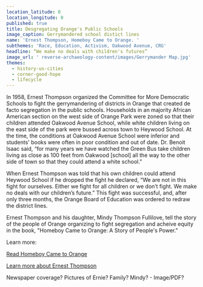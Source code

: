 ```yaml
---
location_latitude: 0
location_longitude: 0
published: true
title: Desgregating Orange's Public Schools
image_caption: Gerrymandered school distict lines
name: 'Ernest Thompson, Homeboy Came to Orange. '
subthemes: 'Race, Education, Activism, Oakwood Avenue, CRG'
headline: “We make no deals with children's futures”
image_url: ' reverse-archaeology-content/images/Gerrymander Map.jpg'
themes:
  - history-us-cities
  - corner-good-hope
  - lifecycle
---
```

In 1958, Ernest Thompson organized the Committee for More Democratic Schools to fight the gerrymandering of districts in Orange that created de facto segregation in the public schools. Households in an majority African American section on the west side of Orange Park were zoned so that their children attended Oakwood Avenue School, while white children living on the east side of the park were bussed across town to Heywood School. At the time, the conditions at Oakwood Avenue School were inferior and students' books were often in poor condition and out of date. Dr. Benoit Isaac said, “for many years we have watched the Green Bus take children living as close as 100 feet from Oakwood [school] all the way to the other side of town so that they could attend a white school.” 

When Ernest Thompson was told that his own children could attend Heywood School if he dropped the fight he declared, “We are not in this fight for ourselves. Either we fight for all children or we don’t fight. We make no deals with our children’s future.” This fight was successful, and, after only three months, the Orange Board of Education was ordered to redraw the district lines.  

Ernest Thompson and his daughter, Mindy Thompson Fullilove, tell the story of the people of Orange organizing to fight segregation and acheive equity in the book, "Homeboy Came to Orange: A Story of People's Power."

Learn more:  

[Read Homeboy Came to Orange](https://docuzilla.github.io/23-hazel-lemke/00b46f5isrnw-homeboy-came-to-orange-a-story-of-people-s-power.pdf)

[Learn more about Ernest Thompson](http://www.universityoforange.org/newsite/homeboy-came-to-orange)

Newspaper coverage? Pictures of Ernie? Family? Mindy?  - Image/PDF?
